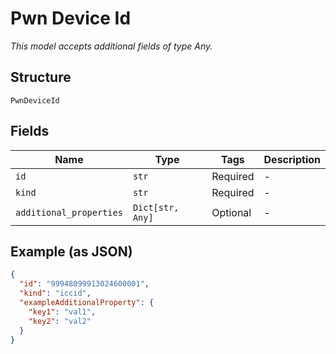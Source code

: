 
# Pwn Device Id

*This model accepts additional fields of type Any.*

## Structure

`PwnDeviceId`

## Fields

| Name | Type | Tags | Description |
|  --- | --- | --- | --- |
| `id` | `str` | Required | - |
| `kind` | `str` | Required | - |
| `additional_properties` | `Dict[str, Any]` | Optional | - |

## Example (as JSON)

```json
{
  "id": "99948099913024600001",
  "kind": "iccid",
  "exampleAdditionalProperty": {
    "key1": "val1",
    "key2": "val2"
  }
}
```

